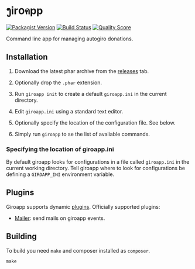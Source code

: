 # ງir໐คpp

[![Packagist Version](https://img.shields.io/packagist/v/byrokrat/giroapp.svg?style=flat-square)](https://packagist.org/packages/byrokrat/giroapp)
[![Build Status](https://img.shields.io/travis/byrokrat/giroapp/master.svg?style=flat-square)](https://travis-ci.org/byrokrat/giroapp)
[![Quality Score](https://img.shields.io/scrutinizer/g/byrokrat/giroapp.svg?style=flat-square)](https://scrutinizer-ci.com/g/byrokrat/giroapp)

Command line app for managing autogiro donations.

## Installation

1. Download the latest phar archive from the [releases](https://github.com/byrokrat/giroapp/releases) tab.

2. Optionally drop the `.phar` extension.

3. Run `giroapp init` to create a default `giroapp.ini` in the current directory.

4. Edit `giroapp.ini` using a standard text editor.

5. Optionally specify the location of the configuration file. See below.

6. Simply run `giroapp` to se the list of avaliable commands.

### Specifying the location of giroapp.ini

By default giroapp looks for configurations in a file called `giroapp.ini` in
the current working directory. Tell giroapp where to look for configurations
be defining a `GIROAPP_INI` environment variable.

## Plugins

Giroapp supports dynamic [plugins](docs/plugins.md). Officially supported plugins:

* [Mailer](https://github.com/byrokrat/giroapp-mailer-plugin): send mails on giroapp events.

## Building

To build you need `make` and composer installed as `composer`.

```shell
make
```
